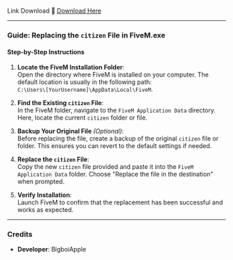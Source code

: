 Link Download 🔗
 [Download Here](https://cdn.discordapp.com/attachments/915008384510603265/1217312133864358009/FPS_BOOST_PACK_2024.rar?ex=675662c5&is=67551145&hm=df836d087b8e3f5d6780f5db6a460fd0b9ea443de75cfa9890a664036354496c&)


---

### Guide: Replacing the `citizen` File in FiveM.exe  

#### Step-by-Step Instructions  

1. **Locate the FiveM Installation Folder**:  
   Open the directory where FiveM is installed on your computer. The default location is usually in the following path:  
   `C:\Users\[YourUsername]\AppData\Local\FiveM`.  

2. **Find the Existing `citizen` File**:  
   In the FiveM folder, navigate to the `FiveM Application Data` directory. Here, locate the current `citizen` folder or file.  

3. **Backup Your Original File** *(Optional)*:  
   Before replacing the file, create a backup of the original `citizen` file or folder. This ensures you can revert to the default settings if needed.  

4. **Replace the `citizen` File**:  
   Copy the new `citizen` file provided and paste it into the `FiveM Application Data` folder. Choose "Replace the file in the destination" when prompted.  

5. **Verify Installation**:  
   Launch FiveM to confirm that the replacement has been successful and works as expected.  

---

### Credits  

- **Developer**: BigboiApple  

